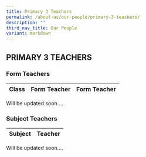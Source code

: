 ```yaml
---
title: Primary 3 Teachers
permalink: /about-us/our-people/primary-3-teachers/
description: ""
third_nav_title: Our People
variant: markdown
---
```

## PRIMARY 3 TEACHERS

### Form Teachers

| Class | Form Teacher | Form Teacher |
|---|---|---|

Will be updated soon....

### Subject Teachers

| Subject | Teacher |
|---|---|

Will be updated soon....